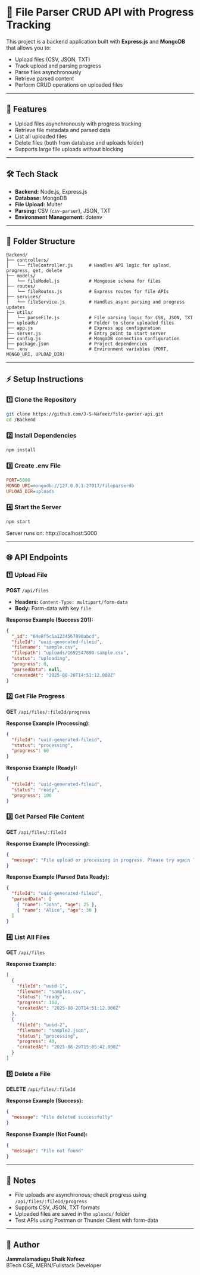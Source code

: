 # 📂 File Parser CRUD API with Progress Tracking

This project is a backend application built with **Express.js** and **MongoDB** that allows you to:

- Upload files (CSV, JSON, TXT)  
- Track upload and parsing progress  
- Parse files asynchronously  
- Retrieve parsed content  
- Perform CRUD operations on uploaded files  

---

## 🚀 Features
- Upload files asynchronously with progress tracking  
- Retrieve file metadata and parsed data  
- List all uploaded files  
- Delete files (both from database and uploads folder)  
- Supports large file uploads without blocking  

---

## 🛠️ Tech Stack
- **Backend:** Node.js, Express.js  
- **Database:** MongoDB  
- **File Upload:** Multer  
- **Parsing:** CSV (`csv-parser`), JSON, TXT  
- **Environment Management:** dotenv  

---

## 📂 Folder Structure

```
Backend/
├── controllers/
│   └── fileController.js      # Handles API logic for upload, progress, get, delete
├── models/
│   └── fileModel.js           # Mongoose schema for files
├── routes/
│   └── fileRoutes.js          # Express routes for file APIs
├── services/
│   └── fileService.js         # Handles async parsing and progress updates
├── utils/
│   └── parseFile.js           # File parsing logic for CSV, JSON, TXT
├── uploads/                   # Folder to store uploaded files
├── app.js                     # Express app configuration
├── server.js                  # Entry point to start server
├── config.js                  # MongoDB connection configuration
├── package.json               # Project dependencies
└── .env                       # Environment variables (PORT, MONGO_URI, UPLOAD_DIR)
```

---

## ⚡ Setup Instructions

### 1️⃣ **Clone the Repository**
```bash
git clone https://github.com/J-S-Nafeez/file-parser-api.git
cd /Backend
```

### 2️⃣ **Install Dependencies**
```bash
npm install
```

### 3️⃣ **Create .env File**
```ini
PORT=5000
MONGO_URI=mongodb://127.0.0.1:27017/fileparserdb
UPLOAD_DIR=uploads
```

### 4️⃣ **Start the Server**
```bash
npm start
```
Server runs on: http://localhost:5000

---

## 🌐 API Endpoints

### 1️⃣ Upload File
**POST** `/api/files`

- **Headers:** `Content-Type: multipart/form-data`
- **Body:** Form-data with key `file`

**Response Example (Success 201):**
```json
{
  "_id": "64e8f5c1a1234567890abcd",
  "fileId": "uuid-generated-fileid",
  "filename": "sample.csv",
  "filepath": "uploads/1692547890-sample.csv",
  "status": "uploading",
  "progress": 0,
  "parsedData": null,
  "createdAt": "2025-08-20T14:51:12.000Z"
}
```

### 2️⃣ Get File Progress
**GET** `/api/files/:fileId/progress`

**Response Example (Processing):**
```json
{
  "fileId": "uuid-generated-fileid",
  "status": "processing",
  "progress": 60
}
```

**Response Example (Ready):**
```json
{
  "fileId": "uuid-generated-fileid",
  "status": "ready",
  "progress": 100
}
```

### 3️⃣ Get Parsed File Content
**GET** `/api/files/:fileId`

**Response Example (Processing):**
```json
{
  "message": "File upload or processing in progress. Please try again later."
}
```

**Response Example (Parsed Data Ready):**
```json
{
  "fileId": "uuid-generated-fileid",
  "parsedData": [
    { "name": "John", "age": 25 },
    { "name": "Alice", "age": 30 }
  ]
}
```

### 4️⃣ List All Files
**GET** `/api/files`

**Response Example:**
```json
[
  {
    "fileId": "uuid-1",
    "filename": "sample1.csv",
    "status": "ready",
    "progress": 100,
    "createdAt": "2025-08-20T14:51:12.000Z"
  },
  {
    "fileId": "uuid-2",
    "filename": "sample2.json",
    "status": "processing",
    "progress": 40,
    "createdAt": "2025-08-20T15:05:42.000Z"
  }
]
```

### 5️⃣ Delete a File
**DELETE** `/api/files/:fileId`

**Response Example (Success):**
```json
{
  "message": "File deleted successfully"
}
```

**Response Example (Not Found):**
```json
{
  "message": "File not found"
}
```

---

## 📝 Notes
- File uploads are asynchronous; check progress using `/api/files/:fileId/progress`
- Supports CSV, JSON, TXT formats
- Uploaded files are saved in the `uploads/` folder
- Test APIs using Postman or Thunder Client with form-data

---

## 👤 Author
**Jammalamadugu Shaik Nafeez**  
BTech CSE, MERN/Fullstack Developer
